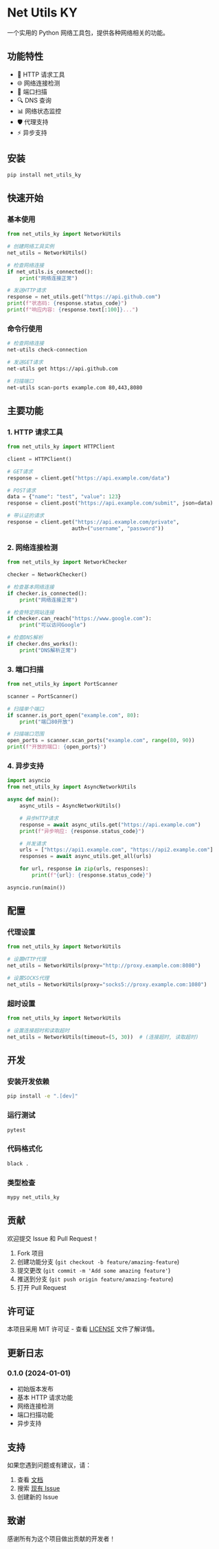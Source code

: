 # Net Utils KY

一个实用的 Python 网络工具包，提供各种网络相关的功能。

## 功能特性

- 🔗 HTTP 请求工具
- 🌐 网络连接检测
- 📡 端口扫描
- 🔍 DNS 查询
- 📊 网络状态监控
- 🛡️ 代理支持
- ⚡ 异步支持

## 安装

```bash
pip install net_utils_ky
```

## 快速开始

### 基本使用

```python
from net_utils_ky import NetworkUtils

# 创建网络工具实例
net_utils = NetworkUtils()

# 检查网络连接
if net_utils.is_connected():
    print("网络连接正常")

# 发送HTTP请求
response = net_utils.get("https://api.github.com")
print(f"状态码: {response.status_code}")
print(f"响应内容: {response.text[:100]}...")
```

### 命令行使用

```bash
# 检查网络连接
net-utils check-connection

# 发送GET请求
net-utils get https://api.github.com

# 扫描端口
net-utils scan-ports example.com 80,443,8080
```

## 主要功能

### 1. HTTP 请求工具

```python
from net_utils_ky import HTTPClient

client = HTTPClient()

# GET请求
response = client.get("https://api.example.com/data")

# POST请求
data = {"name": "test", "value": 123}
response = client.post("https://api.example.com/submit", json=data)

# 带认证的请求
response = client.get("https://api.example.com/private",
                     auth=("username", "password"))
```

### 2. 网络连接检测

```python
from net_utils_ky import NetworkChecker

checker = NetworkChecker()

# 检查基本网络连接
if checker.is_connected():
    print("网络连接正常")

# 检查特定网站连接
if checker.can_reach("https://www.google.com"):
    print("可以访问Google")

# 检查DNS解析
if checker.dns_works():
    print("DNS解析正常")
```

### 3. 端口扫描

```python
from net_utils_ky import PortScanner

scanner = PortScanner()

# 扫描单个端口
if scanner.is_port_open("example.com", 80):
    print("端口80开放")

# 扫描端口范围
open_ports = scanner.scan_ports("example.com", range(80, 90))
print(f"开放的端口: {open_ports}")
```

### 4. 异步支持

```python
import asyncio
from net_utils_ky import AsyncNetworkUtils

async def main():
    async_utils = AsyncNetworkUtils()

    # 异步HTTP请求
    response = await async_utils.get("https://api.example.com")
    print(f"异步响应: {response.status_code}")

    # 并发请求
    urls = ["https://api1.example.com", "https://api2.example.com"]
    responses = await async_utils.get_all(urls)

    for url, response in zip(urls, responses):
        print(f"{url}: {response.status_code}")

asyncio.run(main())
```

## 配置

### 代理设置

```python
from net_utils_ky import NetworkUtils

# 设置HTTP代理
net_utils = NetworkUtils(proxy="http://proxy.example.com:8080")

# 设置SOCKS代理
net_utils = NetworkUtils(proxy="socks5://proxy.example.com:1080")
```

### 超时设置

```python
from net_utils_ky import NetworkUtils

# 设置连接超时和读取超时
net_utils = NetworkUtils(timeout=(5, 30))  # (连接超时, 读取超时)
```

## 开发

### 安装开发依赖

```bash
pip install -e ".[dev]"
```

### 运行测试

```bash
pytest
```

### 代码格式化

```bash
black .
```

### 类型检查

```bash
mypy net_utils_ky
```

## 贡献

欢迎提交 Issue 和 Pull Request！

1. Fork 项目
2. 创建功能分支 (`git checkout -b feature/amazing-feature`)
3. 提交更改 (`git commit -m 'Add some amazing feature'`)
4. 推送到分支 (`git push origin feature/amazing-feature`)
5. 打开 Pull Request

## 许可证

本项目采用 MIT 许可证 - 查看 [LICENSE](LICENSE) 文件了解详情。

## 更新日志

### 0.1.0 (2024-01-01)

- 初始版本发布
- 基本 HTTP 请求功能
- 网络连接检测
- 端口扫描功能
- 异步支持

## 支持

如果您遇到问题或有建议，请：

1. 查看 [文档](https://github.com/yourusername/net_utils_ky#readme)
2. 搜索 [现有 Issue](https://github.com/yourusername/net_utils_ky/issues)
3. 创建新的 Issue

## 致谢

感谢所有为这个项目做出贡献的开发者！
